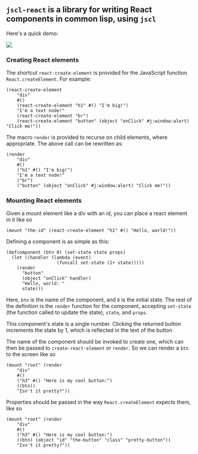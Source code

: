 ## `jscl-react` is a library for writing React components in common lisp, using `jscl`

Here's a quick demo:

![](ss/out.png)

### Creating React elements

The shortcut `react-create-element` is provided for the JavaScript function `React.createElement`. For example:

```
(react-create-element
	"div"
	#()
	(react-create-element "h1" #() "I'm big!")
	"I'm a text node!"
	(react-create-element "br")
	(react-create-element "button" (object "onClick" #j:window:alert) "Click me!"))
```

The macro `render` is provided to recurse on child elements, where appropriate. The above call can be rewritten as:

```
(render
	"div"
	#()
	("h1" #() "I'm big!")
	"I'm a text node!"
	("br")
	("button" (object "onClick" #j:window:alert) "Click me!"))
```

### Mounting React elements

Given a mount element like a div with an id, you can place a react element in it like so

```
(mount "the-id" (react-create-element "h1" #() "Hello, world!"))
```

Defining a component is as simple as this:

```
(defcomponent (btn 0) (set-state state props)
  (let ((handler (lambda (event)
                   (funcall set-state (1+ state)))))
    (render
      "button"
      (object "onClick" handler)
      "Hello, world: "
      state)))
```

Here, `btn` is the name of the component, and `0` is the initial state. The rest of the definition is the `render` function for the component, accepting `set-state` (the function called to update the state), `state`, and `props`.

This component's state is a single number. Clicking the returned button increments the state by 1, which is reflected in the text of the button

The name of the component should be invoked to create one, which can then be passed to `create-react-element` or `render`. So we can render a `btn` to the screen like so

```
(mount "root" (render
	"div"
	#()
	("h3" #() "Here is my cool button:")
	((btn))
	"Isn't it pretty?"))
```

Properties should be passed in the way `React.createElement` expects them, like so

```
(mount "root" (render
	"div"
	#()
	("h3" #() "Here is my cool button:")
	((btn) (object "id" "the-button" "class" "pretty-button"))
	"Isn't it pretty?"))
```

